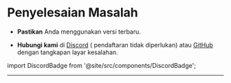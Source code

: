 # Penyelesaian Masalah

-   **Pastikan** Anda menggunakan versi terbaru.

-   **Hubungi kami** di [Discord](https://discord.gg/yJ8phEmbw9) (
pendaftaran tidak diperlukan) atau [GitHub](https://paintnokio.github.io) 
dengan tangkapan layar kesalahan.

import DiscordBadge from '@site/src/components/DiscordBadge';

<DiscordBadge />

------------------------------------------------------------------------
